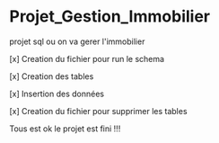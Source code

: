 # Projet_Gestion_Immobilier

projet sql ou on va gerer l'immobilier 

[x] Creation du fichier pour run le schema

[x] Creation des tables

[x] Insertion des données

[x] Creation du fichier pour supprimer les tables


Tous est ok le projet est fini !!!

